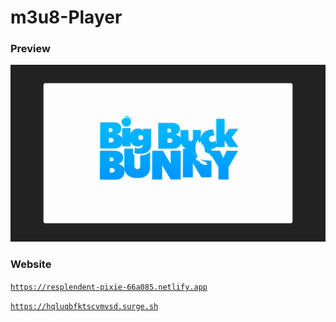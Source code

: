 # m3u8-Player

### Preview

[![](https://raw.githubusercontent.com/mep03/m3u8-Player/main/assets/img/Big-Buck-Bunny.png)](assets/img/Big-Buck-Bunny.png)

### Website

[`https://resplendent-pixie-66a085.netlify.app`](https://resplendent-pixie-66a085.netlify.app "`https://resplendent-pixie-66a085.netlify.app`")

[`https://hqluqbfktscvmvsd.surge.sh`](https://hqluqbfktscvmvsd.surge.sh "`https://hqluqbfktscvmvsd.surge.sh`")
